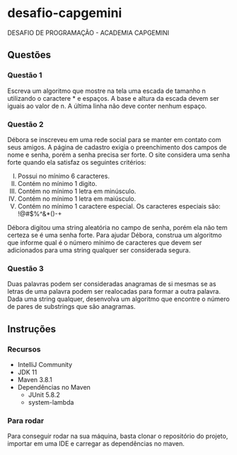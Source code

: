 # desafio-capgemini
DESAFIO DE PROGRAMAÇÃO - ACADEMIA CAPGEMINI

## Questões
### Questão 1
  Escreva um algoritmo que mostre na tela uma escada de tamanho n utilizando o caractere * e espaços. A base e altura da escada devem ser iguais ao valor de n. A última linha não deve conter nenhum espaço.

### Questão 2
   Débora se inscreveu em uma rede social para se manter em contato com seus amigos. A página de cadastro exigia o preenchimento dos campos de nome e senha, porém a senha precisa ser forte. O site considera uma senha forte quando ela satisfaz os seguintes critérios:
<ol type="I"> 
    <li>Possui no mínimo 6 caracteres.</li>
    <li>Contém no mínimo 1 digito.</li>
    <li>Contém no mínimo 1 letra em minúsculo.</li>
    <li>Contém no mínimo 1 letra em maiúsculo.</li>
    <li>Contém no mínimo 1 caractere especial. Os caracteres especiais são: !@#$%^&*()-+</li>
</ol>
Débora digitou uma string aleatória no campo de senha, porém ela não tem certeza se é uma senha forte. Para ajudar Débora, construa um algoritmo que informe qual é o número mínimo de caracteres que devem ser adicionados para uma string qualquer ser considerada segura.

### Questão 3
Duas palavras podem ser consideradas anagramas de si mesmas se as letras de uma palavra podem ser realocadas para formar a outra palavra. Dada uma string qualquer, desenvolva um algoritmo que encontre o número de pares de substrings que são anagramas.

## Instruções
### Recursos 
<ul>
  <li>IntelliJ Community</li>
  <li>JDK 11</li>
  <li>Maven 3.8.1</li>
  <li>Dependências no Maven
    <ul>
      <li>JUnit 5.8.2</li>
      <li>system-lambda</li>
    </ul>
  </li>
</ul>

### Para rodar
Para conseguir rodar na sua máquina, basta clonar o repositório do projeto, importar em uma IDE e carregar as dependências no maven.
